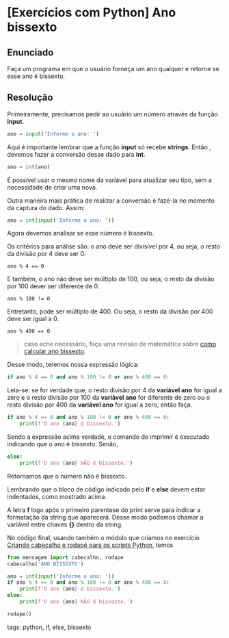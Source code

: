 # [Exercícios com Python] Ano bissexto

## Enunciado

Faça um programa em que o usuário forneça um ano qualquer e retorne se esse ano é bissexto.

## Resolução

Primeiramente, precisamos pedir ao usuário um número através da função **input**.

```py
ano = input('Informe o ano: ')
```

Aqui é importante lembrar que a função **input** só recebe **strings**. Então , devemos fazer a conversão desse dado para **int**.

```py
ano = int(ano)
```

É possível usar o mesmo nome da variável para atualizar seu tipo, sem a necessidade de criar uma nova.

Outra maneira mais prática de realizar a conversão é fazê-la no momento da captura do dado. Assim:

```py
ano = int(input('Informe o ano: '))
```

Agora devemos analisar se esse número é bissexto.

Os critérios para análise são: o ano deve ser divisível por 4, ou seja, o resto da divisão por 4 deve ser 0.

```
ano % 4 == 0
```

E também, o ano não deve ser múltiplo de 100, ou seja, o resto da divisão por 100 dever ser diferente de 0.

```
ano % 100 != 0
```

Entretanto, pode ser múltiplo de 400. Ou seja, o resto da divisão por 400 deve ser igual a 0.

```
ano % 400 == 0
```

> caso ache necessário, faça uma revisão de matemática sobre [como calcular ano bissexto](https://www.youtube.com/watch?v=_xsE_GmO9xc).


Desse modo, teremos nossa expressão lógica:

```py
if ano % 4 == 0 and ano % 100 != 0 or ano % 400 == 0:
```

Leia-se: se for verdade que, o resto divisão por 4 da **variável ano** for igual a zero e o resto divisão por 100 da **variável ano** for diferente de zero ou o resto divisão por 400 da **variável ano** for igual a zero, então faça.

```py
if ano % 4 == 0 and ano % 100 != 0 or ano % 400 == 0:
    print(f'O ano {ano} é bissexto.')
```

Sendo a expressão acima verdade, o comando de imprimir é executado indicando que o ano é bissexto. Senão,

```py
else:
    print(f'O ano {ano} NÃO é bissexto.')
```

Retornamos que o número não é bissexto.

Lembrando que o bloco de código indicado pelo **if** e **else** devem estar indentados, como mostrado acima.

A letra **f** logo após o primeiro parentese do print serve para indicar a formatação da string que aparecerá. Desse modo podemos chamar a variável entre chaves **{}** dentro da string.

No código final, usando também o módulo que criamos no exercício [Criando cabeçalho e rodapé para os scripts Python](p0028_exCriandoModuloPy.md), temos

```py
from mensagem import cabecalho, rodape
cabecalho('ANO BISSEXTO')

ano = int(input('Informe o ano: '))
if ano % 4 == 0 and ano % 100 != 0 or ano % 400 == 0:
    print(f'O ano {ano} é bissexto.')
else:
    print(f'O ano {ano} NÃO é bissexto.')

rodape()
```

tags: python, if, else, bissexto

